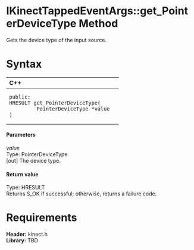 IKinectTappedEventArgs::get\_PointerDeviceType Method  
=====================================================  

Gets the device type of the input source. <span id="syntaxSection"></span>

Syntax  
======  

<table>
<colgroup>
<col width="100%" />
</colgroup>
<thead>
<tr class="header">
<th align="left">C++</th>
</tr>
</thead>
<tbody>
<tr class="odd">
<td align="left"><pre><code>public:  
HRESULT get_PointerDeviceType(  
         PointerDeviceType *value  
)</code></pre></td>
</tr>
</tbody>
</table>

<span id="ID4EG"></span>
#### Parameters  

*value*    
Type: PointerDeviceType  
[out] The device type.  

<span id="ID4EP"></span>
#### Return value  

Type: HRESULT  
Returns S\_OK if successful; otherwise, returns a failure code.  

<span id="requirements"></span>

Requirements  
============  

**Header:** kinect.h  
**Library:** TBD  



<!--Please do not edit the data in the comment block below.-->
<!--
TOCTitle : get_PointerDeviceType Method
RLTitle : IKinectTappedEventArgs::get_PointerDeviceType Method
KeywordK : get_PointerDeviceType method
KeywordK : IKinectTappedEventArgs::get_PointerDeviceType method
KeywordF : IKinectTappedEventArgs::get_PointerDeviceType
KeywordF : get_PointerDeviceType
KeywordF : Microsoft.Kinect.kinect.IKinectTappedEventArgs.get_PointerDeviceType(PointerDeviceType@)
KeywordA : M:Microsoft.Kinect.kinect.IKinectTappedEventArgs.get_PointerDeviceType(PointerDeviceType@)
AssetID : M:Microsoft.Kinect.kinect.IKinectTappedEventArgs.get_PointerDeviceType(PointerDeviceType@)
Locale : en-us
CommunityContent : 1
APIType : Managed
APILocation : 
APIName : Microsoft.Kinect.kinect.IKinectTappedEventArgs::get_PointerDeviceType
TargetOS : Windows
TopicType : kbSyntax
DevLang : C++
DocSet : K4Wv2
ProjType : K4Wv2Proj
Technology : Kinect for Windows
Product : Kinect for Windows SDK v2
productversion : 20
-->
